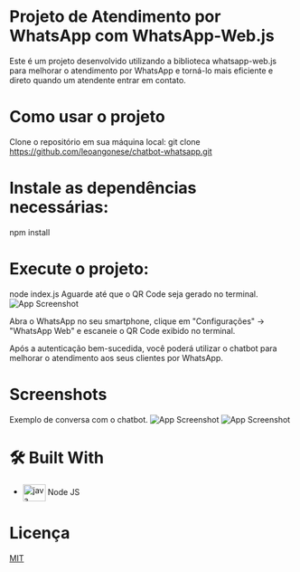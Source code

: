# Projeto de Atendimento por WhatsApp com WhatsApp-Web.js
Este é um projeto desenvolvido utilizando a biblioteca whatsapp-web.js para melhorar o atendimento por WhatsApp e torná-lo mais eficiente e direto quando um atendente entrar em contato.

# Como usar o projeto
Clone o repositório em sua máquina local:
git clone https://github.com/leoangonese/chatbot-whatsapp.git

# Instale as dependências necessárias:
npm install

# Execute o projeto:

node index.js
Aguarde até que o QR Code seja gerado no terminal.
![App Screenshot](./img/3.png)

Abra o WhatsApp no seu smartphone, clique em "Configurações" -> "WhatsApp Web" e escaneie o QR Code exibido no terminal.

Após a autenticação bem-sucedida, você poderá utilizar o chatbot para melhorar o atendimento aos seus clientes por WhatsApp.

# Screenshots
Exemplo de conversa com o chatbot.
![App Screenshot](img/1.png)
![App Screenshot](img/2.png)

# 🛠 Built With

- <img align="center" alt="java" height="30" width="40" src="[https://raw.githubusercontent.com/devicons/devicon/master/icons/node/php-original.svg](https://plugins.jetbrains.com/files/6098/338769/icon/pluginIcon.png)"> Node JS

# Licença

[MIT](https://choosealicense.com/licenses/mit/)
